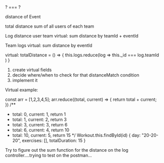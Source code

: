 


? === ?

distance of Event 

total distance sum
of all users
of each team


Log
  distance
  user
  team
  virtual: sum distance by teamId + eventId

Team
  logs
  virtual: sum distance by eventId


virtual: totalDistance = () => {
  this.logs.reduce(log => this._id === log.teamId )
}


1. create virtual fields
2. decide where/when to check for that distanceMatch condition
3. implement it


Virtual example:

const arr = [1,2,3,4,5];
arr.reduce((total, current) => {
  return total + current;
})
/**
 * total: 0, current: 1, return 1
 * total: 1, current: 2, return 3
 * total: 3, current: 3, return 6
 * total: 6, current: 4, return 10
 * total: 10, current: 5, return 15
 */
 Workout.this.findById(id)
{
  day: "20-20-20",
  exercises: [],
  totalDuration: 15
}


Try to figure out the sum function for the distance on the log controller....trying to test on the postman...
